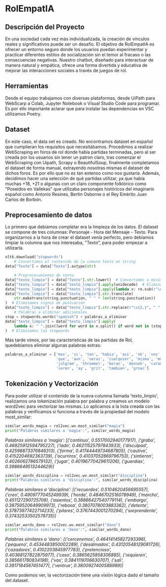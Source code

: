 # RolEmpatIA 

## Descripción del Proyecto
En una sociedad cada vez más individualizada, la creación de vínculos reales y significativos puede ser un desafío. El objetivo de RolEmpatIA es ofrecer un entorno seguro donde los usuarios puedan experimentar y practicar diferentes estilos de socialización sin el temor al fracaso o las consecuencias negativas. Nuestro chatbot, diseñado para interactuar de manera natural y empática, ofrece una forma divertida y educativa de mejorar las interacciones sociales a través de juegos de rol.

## Herramientas 
Desde el equipo trabajamos con diversas plataformas, desde UiPath para WebScarp a Colab, Jupyter Notebook o Visual Studio Code para programar. Es por ello importante aclarar que para instalar las dependencias en VSC utilizamos Poetry. 

## Dataset
En este caso, el data set es creado. No encontramos dataset en español que cumplieran los requisitos que necesitábamos. Procedimos a realizar WebScraping en foros de rol donde había partidas terminadas, pero al ser creada por los usuarios sin tener un patron claro, tras comenzar el WebScraping con Uipath, Scrapy o BeautifulSoup, finalmente completamos el dataset de forma manual, extrayendo nosotras mismas el dataset de dichos foros. Es por ello que no es tan extenso como nos gustaría. Además, decidimos hacer una selección de qué partidas utilizar, ya que había muchas +18, +21 o algunas con un claro componente folklórico como "Poseidos en Vallekas" que utilizaba personajes históricos del imaginario español como Antonio Resines, Bertín Osborne o el Rey Emérito Juan Carlos de Borbón. 

## Preprocesamiento de datos 

Lo primero que debíamos completar era la limpieza de los datos. El dataset se compone de tres columnas: Personaje - Hora del Mensaje - Texto. Para organizarnos a la hora de crear el dataset venía perfecto, pero debíamos limpiar la columna que nos interesaba, "Texto", para poder empezar a utilizarla.  

```python
nltk.download("stopwords")
    # Convertimos el contenido de la comuna texto en string
data["Texto"] = data["Texto"].astype(str)

    # Preprocesamiento de texto
data["texto_limpio"] = data["Texto"].str.lower()  # Convertimos a minúsculas
data["texto_limpio"] = data["texto_limpio"].apply(unidecode)  # Eliminamos acentos
data["texto_limpio"] = data["texto_limpio"].apply(lambda x: re.sub(r"\d+", " ", x))  # Eliminamos números
data["texto_limpio"] = data["texto_limpio"].str.translate(
    str.maketrans(string.punctuation, " " * len(string.punctuation))
)  # Eliminamos signos de puntuación
data["texto_limpio"] = data["texto_limpio"].str.replace(r"\s{2,}", " ", regex=True).str.strip()  # Eliminamos espacios innecesarios
    # Palabras a eliminar adicionales
stop = stopwords.words("spanish") + palabras_a_eliminar
data["texto_limpio"] = data["texto_limpio"].apply(
    lambda x: " ".join([word for word in x.split() if word not in (stop)])
)  # Eliminamos las stopwords
``` 
Más tarde vimos, por las características de las partidas de Rol, quedebíamos eliminar algunas palabras extras: 

```python
palabras_a_eliminar = ['mas', 'si', 'tan', 'habia', 'asi', 'oh', 'vez', 'y', 'h', 'mismo', 'aunque', 'mientras',
                       'que', 'aun', 'seras', 'cualquier', 'misma', 'mmpppfff', 'rurik', 'jum', 'wilfrick', 'jeet',
                       'julgram', 'thrommel', 'beran', 'dennek', 'caranthir', 'groak', 'jimblecap', 'gulgram', 'orsik',
                       'soren', 'ay', 'grit', 'tambien', 'groac']

```

## Tokenización y Vectorización

Para poder utilizar el contenido de la nueva columna llamada 'texto_limpio', realizamos una tokenización palabra por palabra y creamos un modelo word2vec para vectorizar las mismas. Lo aplicamos a la lista creada con las palabras y verificamos si funciona a través de la propiedad del modelo most_similar: 

```python
similar_words_magia = rol2vec.wv.most_similar("magia")
print("Palabras similares a 'magia':", similar_words_magia)

```
_Palabras similares a 'magia': [('continuo', 0.5517002940177917), ('grabo', 0.46825912594795227), ('lado', 0.46211525797843933), ('disculpad', 0.42598873376846313), ('forma', 0.41744449734687805), ('cautivo', 0.4152204692363739), ('ocurriros', 0.41037052869796753), ('sintieron', 0.4026062786579132), ('jugar', 0.40196770429611206), ('guardias', 0.3986649513244629)]_

```python
similar_words_disciplina = rol2vec.wv.most_similar("disciplina")
print("Palabras similares a 'disciplina':", similar_words_disciplina)

```
_Palabras similares a 'disciplina': [('recuerdos', 0.5104620456695557), ('creo', 0.4909777045249939), ('horda', 0.4846702516078949), ('marcho', 0.451127290725708), ('asientos', 0.38866427540779114), ('embargo', 0.38759520649909973), ('rebosa', 0.3807078003883362), ('detente', 0.37873977422714233), ('pilares', 0.3767443001270294), ('sorprendente', 0.37432533502578735)]_
```python
similar_words_dano = rol2vec.wv.most_similar("dano")
print("Palabras similares a 'dano':", similar_words_dano)

```
_Palabras similares a 'dano': [('cercenemos', 0.46414145827293396), ('pequeno', 0.4534483850002289), ('desalmados', 0.43120548129081726), ('cazadores', 0.4102203845977783), ('pretencioso', 0.40368127822875977), ('caso', 0.3865625858306885), ('requieren', 0.385661780834198), ('vas', 0.3841119706630707), ('sali', 0.3817184567451477), ('ventrue', 0.3800927400588989)]_

Como podemos ver, la vectorización tiene una visión lógica dado el tamaño del dataset. 


